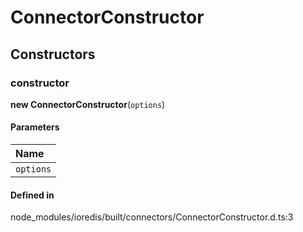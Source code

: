 # ConnectorConstructor

## Constructors

### constructor

**new ConnectorConstructor**(`options`)

#### Parameters

| Name |
| :------ |
| `options` | `unknown` |

#### Defined in

node_modules/ioredis/built/connectors/ConnectorConstructor.d.ts:3
